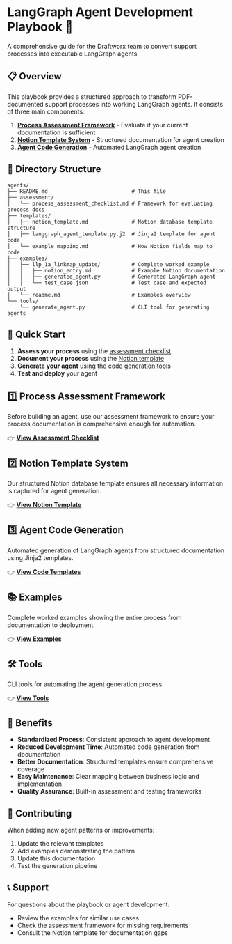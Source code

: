# LangGraph Agent Development Playbook 🤖

A comprehensive guide for the Draftworx team to convert support processes into executable LangGraph agents.

## 📋 Overview

This playbook provides a structured approach to transform PDF-documented support processes into working LangGraph agents. It consists of three main components:

1. **[Process Assessment Framework](#1️⃣-process-assessment-framework)** - Evaluate if your current documentation is sufficient
2. **[Notion Template System](#2️⃣-notion-template-system)** - Structured documentation for agent creation
3. **[Agent Code Generation](#3️⃣-agent-code-generation)** - Automated LangGraph agent creation

## 📁 Directory Structure

```
agents/
├── README.md                           # This file
├── assessment/
│   └── process_assessment_checklist.md # Framework for evaluating process docs
├── templates/
│   ├── notion_template.md              # Notion database template structure
│   ├── langgraph_agent_template.py.j2  # Jinja2 template for agent code
│   └── example_mapping.md              # How Notion fields map to code
├── examples/
│   ├── llp_1a_linkmap_update/          # Complete worked example
│   │   ├── notion_entry.md             # Example Notion documentation
│   │   ├── generated_agent.py          # Generated LangGraph agent
│   │   └── test_case.json              # Test case and expected output
│   └── readme.md                       # Examples overview
└── tools/
    └── generate_agent.py               # CLI tool for generating agents
```

## 🚀 Quick Start

1. **Assess your process** using the [assessment checklist](assessment/process_assessment_checklist.md)
2. **Document your process** using the [Notion template](templates/notion_template.md)
3. **Generate your agent** using the [code generation tools](tools/)
4. **Test and deploy** your agent

## 1️⃣ Process Assessment Framework

Before building an agent, use our assessment framework to ensure your process documentation is comprehensive enough for automation.

👉 **[View Assessment Checklist](assessment/process_assessment_checklist.md)**

## 2️⃣ Notion Template System

Our structured Notion database template ensures all necessary information is captured for agent generation.

👉 **[View Notion Template](templates/notion_template.md)**

## 3️⃣ Agent Code Generation

Automated generation of LangGraph agents from structured documentation using Jinja2 templates.

👉 **[View Code Templates](templates/)**

## 📚 Examples

Complete worked examples showing the entire process from documentation to deployment.

👉 **[View Examples](examples/)**

## 🛠️ Tools

CLI tools for automating the agent generation process.

👉 **[View Tools](tools/)**

## 🎯 Benefits

- **Standardized Process**: Consistent approach to agent development
- **Reduced Development Time**: Automated code generation from documentation
- **Better Documentation**: Structured templates ensure comprehensive coverage
- **Easy Maintenance**: Clear mapping between business logic and implementation
- **Quality Assurance**: Built-in assessment and testing frameworks

## 🤝 Contributing

When adding new agent patterns or improvements:

1. Update the relevant templates
2. Add examples demonstrating the pattern
3. Update this documentation
4. Test the generation pipeline

## 📞 Support

For questions about the playbook or agent development:

- Review the examples for similar use cases
- Check the assessment framework for missing requirements
- Consult the Notion template for documentation gaps